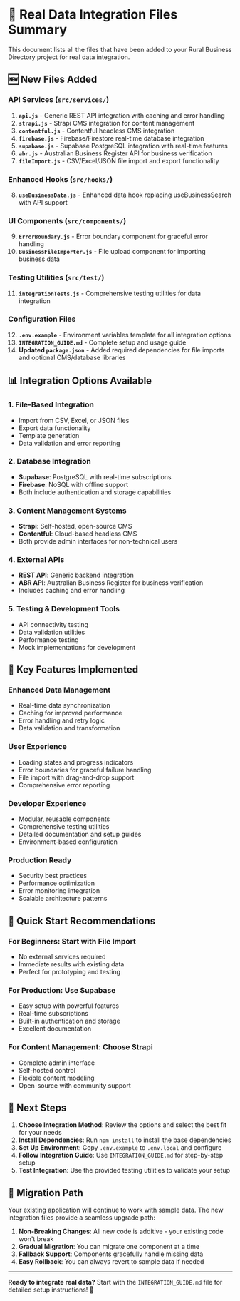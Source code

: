 # 📁 Real Data Integration Files Summary

This document lists all the files that have been added to your Rural Business Directory project for real data integration.

## 🆕 New Files Added

### API Services (`src/services/`)
1. **`api.js`** - Generic REST API integration with caching and error handling
2. **`strapi.js`** - Strapi CMS integration for content management
3. **`contentful.js`** - Contentful headless CMS integration
4. **`firebase.js`** - Firebase/Firestore real-time database integration
5. **`supabase.js`** - Supabase PostgreSQL integration with real-time features
6. **`abr.js`** - Australian Business Register API for business verification
7. **`fileImport.js`** - CSV/Excel/JSON file import and export functionality

### Enhanced Hooks (`src/hooks/`)
8. **`useBusinessData.js`** - Enhanced data hook replacing useBusinessSearch with API support

### UI Components (`src/components/`)
9. **`ErrorBoundary.js`** - Error boundary component for graceful error handling
10. **`BusinessFileImporter.js`** - File upload component for importing business data

### Testing Utilities (`src/test/`)
11. **`integrationTests.js`** - Comprehensive testing utilities for data integration

### Configuration Files
12. **`.env.example`** - Environment variables template for all integration options
13. **`INTEGRATION_GUIDE.md`** - Complete setup and usage guide
14. **Updated `package.json`** - Added required dependencies for file imports and optional CMS/database libraries

## 📊 Integration Options Available

### 1. **File-Based Integration**
- Import from CSV, Excel, or JSON files
- Export data functionality
- Template generation
- Data validation and error reporting

### 2. **Database Integration**
- **Supabase**: PostgreSQL with real-time subscriptions
- **Firebase**: NoSQL with offline support
- Both include authentication and storage capabilities

### 3. **Content Management Systems**
- **Strapi**: Self-hosted, open-source CMS
- **Contentful**: Cloud-based headless CMS
- Both provide admin interfaces for non-technical users

### 4. **External APIs**
- **REST API**: Generic backend integration
- **ABR API**: Australian Business Register for business verification
- Includes caching and error handling

### 5. **Testing & Development Tools**
- API connectivity testing
- Data validation utilities
- Performance testing
- Mock implementations for development

## 🔧 Key Features Implemented

### **Enhanced Data Management**
- Real-time data synchronization
- Caching for improved performance
- Error handling and retry logic
- Data validation and transformation

### **User Experience**
- Loading states and progress indicators
- Error boundaries for graceful failure handling
- File import with drag-and-drop support
- Comprehensive error reporting

### **Developer Experience**
- Modular, reusable components
- Comprehensive testing utilities
- Detailed documentation and setup guides
- Environment-based configuration

### **Production Ready**
- Security best practices
- Performance optimization
- Error monitoring integration
- Scalable architecture patterns

## 🚀 Quick Start Recommendations

### **For Beginners**: Start with **File Import**
- No external services required
- Immediate results with existing data
- Perfect for prototyping and testing

### **For Production**: Use **Supabase**
- Easy setup with powerful features
- Real-time subscriptions
- Built-in authentication and storage
- Excellent documentation

### **For Content Management**: Choose **Strapi**
- Complete admin interface
- Self-hosted control
- Flexible content modeling
- Open-source with community support

## 📝 Next Steps

1. **Choose Integration Method**: Review the options and select the best fit for your needs
2. **Install Dependencies**: Run `npm install` to install the base dependencies
3. **Set Up Environment**: Copy `.env.example` to `.env.local` and configure
4. **Follow Integration Guide**: Use `INTEGRATION_GUIDE.md` for step-by-step setup
5. **Test Integration**: Use the provided testing utilities to validate your setup

## 🎯 Migration Path

Your existing application will continue to work with sample data. The new integration files provide a seamless upgrade path:

1. **Non-Breaking Changes**: All new code is additive - your existing code won't break
2. **Gradual Migration**: You can migrate one component at a time
3. **Fallback Support**: Components gracefully handle missing data
4. **Easy Rollback**: You can always revert to sample data if needed

---

**Ready to integrate real data?** Start with the `INTEGRATION_GUIDE.md` file for detailed setup instructions! 🚀
